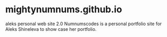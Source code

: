 # mightynumnums.github.io
aleks personal web site 2.0
Numnumscodes is a personal portfolio site for Aleks Shineleva to show case her portfolio.

